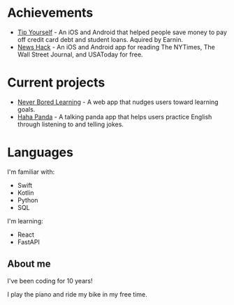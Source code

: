 # Achievements 
- [Tip Yourself](https://help.earnin.com/hc/en-us/articles/360041192274-How-does-Tip-Yourself-work) - An iOS and Android that helped people save money to pay off credit card debt and student loans. Aquired by Earnin.
- [News Hack](https://github.com/Lcarvajal-zz/News-Hack) - An iOS and Android app for reading The NYTimes, The Wall Street Journal, and USAToday for free.

# Current projects
- [Never Bored Learning](https://github.com/lcarvajal/never-bored-learning) - A web app that nudges users toward learning goals.
- [Haha Panda](https://github.com/lcarvajal/joking-panda-ios) - A talking panda app that helps users practice English through listening to and telling jokes.

# Languages

I'm familiar with:
- Swift
- Kotlin
- Python
- SQL

I'm learning:
- React
- FastAPI

## About me 

I've been coding for 10 years!

I play the piano and ride my bike in my free time.
